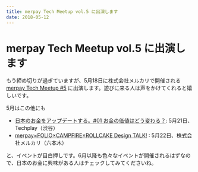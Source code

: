 ```yaml
---
title: merpay Tech Meetup vol.5 に出演します
date: 2018-05-12
---
```


# merpay Tech Meetup vol.5 に出演します

もう締め切りが過ぎていますが、5月18日に株式会社メルカリで開催される [merpay Tech Meetup #5](https://mercari.connpass.com/event/86433/) に出演します。遊びに来る人は声をかけてくれると嬉しいです。

5月はこの他にも

- [日本のお金をアップデートする。#01 お金の価値はどう変わる？](https://techplay.jp/event/670672): 5月21日、Techplay（渋谷）
- [merpay×FOLIO×CAMPFIRE×ROLLCAKE Design TALK!](https://mercari.connpass.com/event/86828/) : 5月22日、株式会社メルカリ（六本木）

と、イベントが目白押しです。6月以降も色々なイベントが開催されるはずなので、日本のお金に興味がある人はチェックしてみてくださいね。
